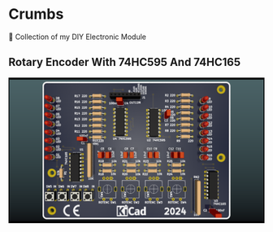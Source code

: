 # Crumbs
🍪 Collection of my DIY Electronic Module

## Rotary Encoder With 74HC595 And 74HC165

![render](./docs/rotaryEncoderWith595.png)
